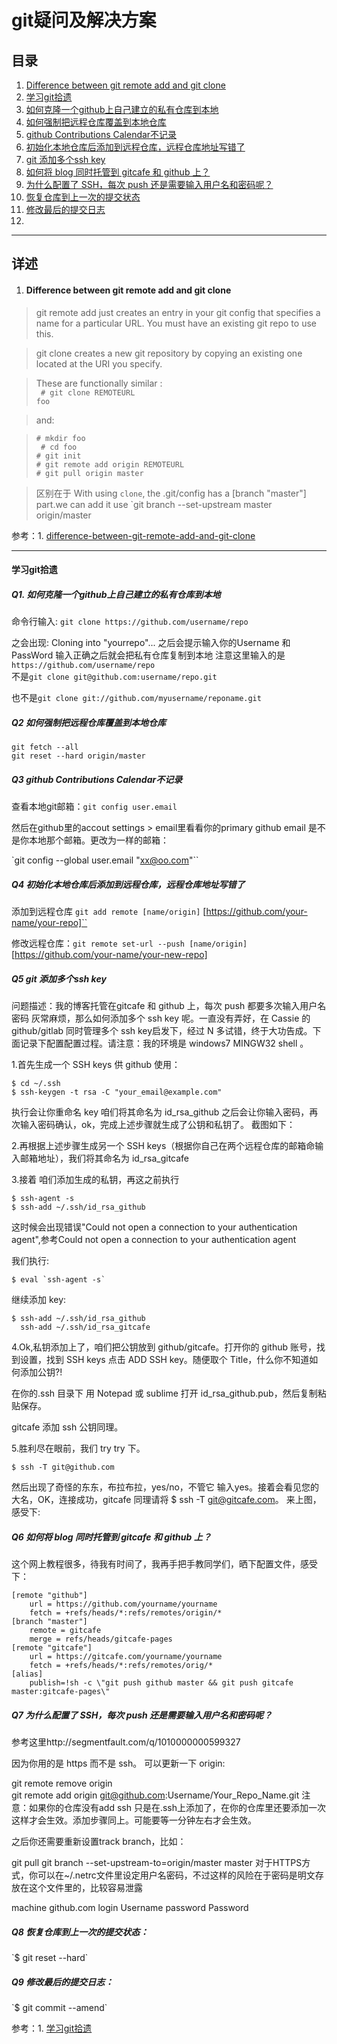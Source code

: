 git疑问及解决方案
================
目录
----------------
1. [Difference between git remote add and git clone](#question1)
2. [学习git拾遗](#question2)
  1. [如何克隆一个github上自己建立的私有仓库到本地](#question2-1)
  2. [如何强制把远程仓库覆盖到本地仓库](#question2-2)
  3. [github Contributions Calendar不记录](#question2-3)
  4. [初始化本地仓库后添加到远程仓库，远程仓库地址写错了](#question2-4)
  5. [git 添加多个ssh key](#question2-5)
  6. [如何将 blog 同时托管到 gitcafe 和 github 上？](#question2-6)
  7. [为什么配置了 SSH，每次 push 还是需要输入用户名和密码呢？](#question2-7)
  8. [恢复仓库到上一次的提交状态](#question2-8)
  9. [修改最后的提交日志](#question2-9)
3.   

***

详述
----------------
<!-- #### Difference between git remote add and git clone #### -->
1. <h4 id="question1">Difference between git remote add and git clone</h4>


> git remote add just creates an entry in your git config that specifies a name for a particular URL. You must have an existing git repo to use this.

> git clone creates a new git repository by copying an existing one located at the URI you specify.

> These are functionally similar :<br />
<code> # git clone REMOTEURL foo</code><br />

>and:

 >`# mkdir foo` <br>
` # cd foo` <br>
 `# git init `<br>
 `# git remote add origin REMOTEURL `<br>
 `# git pull origin master `<br>

 > 区别在于  With using `clone`, the .git/config has a [branch "master"] part.we can add it use `git branch --set-upstream master origin/master

 参考：1. [difference-between-git-remote-add-and-git-clone](http://stackoverflow.com/questions/4855561/difference-between-git-remote-add-and-git-clone) <br>

- - -

<h4 id="question2">学习git拾遗</h4>

<h5 id="question2-1">Q1. 如何克隆一个github上自己建立的私有仓库到本地</h5>

命令行输入:
`git clone https://github.com/username/repo`

之会出现: Cloning into "yourrepo"... 之后会提示输入你的Username 和PassWord 输入正确之后就会把私有仓库复制到本地 注意这里输入的是
`https://github.com/username/repo` <br>
不是`git clone git@github.com:username/repo.git`

也不是`git clone git://github.com/myusername/reponame.git`


<h5 id="question2-2">Q2 如何强制把远程仓库覆盖到本地仓库</h5>

`git fetch --all` <br>
`git reset --hard origin/master`

<h5 id="question2-3">Q3 github Contributions Calendar不记录</h5>

查看本地git邮箱：`git config user.email`

然后在github里的accout settings > email里看看你的primary github email 是不是你本地那个邮箱。更改为一样的邮箱：

`git config --global user.email "xx@oo.com"``
<h5 id="question2-4">Q4 初始化本地仓库后添加到远程仓库，远程仓库地址写错了</h5>

添加到远程仓库
`git add remote [name/origin]` [https://github.com/your-name/your-repo]``

修改远程仓库：`git remote set-url --push [name/origin]` [https://github.com/your-name/your-new-repo]

<h5 id="question2-5">Q5 git 添加多个ssh key</h5>

问题描述：我的博客托管在gitcafe 和 github 上，每次 push 都要多次输入用户名密码 灰常麻烦，那么如何添加多个 ssh key 呢。一直没有弄好，在 Cassie 的 github/gitlab 同时管理多个 ssh key启发下，经过 N 多试错，终于大功告成。下面记录下配置配置过程。请注意：我的环境是 windows7 MINGW32 shell 。

1.首先生成一个 SSH keys 供 github 使用：

    $ cd ~/.ssh
    $ ssh-keygen -t rsa -C "your_email@example.com"
执行会让你重命名 key 咱们将其命名为 id_rsa_github 之后会让你输入密码，再次输入密码确认，ok，完成上述步骤就生成了公钥和私钥了。 截图如下：

2.再根据上述步骤生成另一个 SSH keys（根据你自己在两个远程仓库的邮箱命输入邮箱地址），我们将其命名为 id_rsa_gitcafe

3.接着 咱们添加生成的私钥，再这之前执行

    $ ssh-agent -s
    $ ssh-add ~/.ssh/id_rsa_github

这时候会出现错误"Could not open a connection to your authentication agent",参考Could not open a connection to your authentication agent

我们执行:

    $ eval `ssh-agent -s`
继续添加 key:

    $ ssh-add ~/.ssh/id_rsa_github
      ssh-add ~/.ssh/id_rsa_gitcafe


4.Ok,私钥添加上了，咱们把公钥放到 github/gitcafe。打开你的 github 账号，找到设置，找到 SSH keys 点击 ADD SSH key。随便取个 Title，什么你不知道如何添加公钥?!

在你的.ssh 目录下 用 Notepad 或 sublime 打开 id_rsa_github.pub，然后复制粘贴保存。

gitcafe 添加 ssh 公钥同理。

5.胜利尽在眼前，我们 try try 下。

    $ ssh -T git@github.com
然后出现了奇怪的东东，布拉布拉，yes/no，不管它 输入yes。接着会看见您的大名，OK，连接成功，gitcafe 同理请将 $ ssh -T git@gitcafe.com。 来上图，感受下:



<h5 id="question2-6">Q6 如何将 blog 同时托管到 gitcafe 和 github 上？</h5>

这个网上教程很多，待我有时间了，我再手把手教同学们，晒下配置文件，感受下：

    [remote "github"]
        url = https://github.com/yourname/yourname
        fetch = +refs/heads/*:refs/remotes/origin/*
    [branch "master"]
        remote = gitcafe
        merge = refs/heads/gitcafe-pages
    [remote "gitcafe"]
        url = https://gitcafe.com/yourname/yourname
        fetch = +refs/heads/*:refs/remotes/orig/*
    [alias]
        publish=!sh -c \"git push github master && git push gitcafe master:gitcafe-pages\"

<h5 id="question2-7">Q7 为什么配置了 SSH，每次 push 还是需要输入用户名和密码呢？</h5>

参考这里http://segmentfault.com/q/1010000000599327

因为你用的是 https 而不是 ssh。 可以更新一下 origin:

git remote remove origin<br/>
git remote add origin git@github.com:Username/Your_Repo_Name.git
注意：如果你的仓库没有add ssh 只是在.ssh上添加了，在你的仓库里还要添加一次这样才会生效。添加步骤同上。可能要等一分钟左右才会生效。

之后你还需要重新设置track branch，比如：

git pull
git branch --set-upstream-to=origin/master master
对于HTTPS方式，你可以在~/.netrc文件里设定用户名密码，不过这样的风险在于密码是明文存放在这个文件里的，比较容易泄露

machine github.com
login Username
password Password
<h5 id="question2-8">Q8 恢复仓库到上一次的提交状态：</h5>
`$ git reset --hard`

<h5 id="question2-9">Q9 修改最后的提交日志：</h5>
`$ git commit --amend`

  参考：1. [学习git拾遗](http://padding.me/blog/2014/11/04/learn-git-snopt/)
